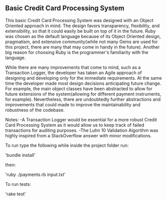 ## Basic Credit Card Processing System

This basic Credit Card Processing System was designed with an Object Oriented approach in mind. The design favors transparency, flexibility, and extensibility, so that it could easily be built on top of it in the future. Ruby was chosen as the default language because of its Object Oriented design, pragmatism, and extensive community(while not many Gems are used for this project, there are many that may come in handy in the future). Another big reason for choosing Ruby is the programmer's familiarity with the language.

While there are many improvements that come to mind, such as a Transaction Logger, the developer has taken an Agile approach of designing and developing only for the immediate requirements. At the same time the developer made most design decisions anticipating future change. For example, the main object classes have been abstracted to allow for future extensions of the system(allowing for different payment instruments, for example). Nevertheless, there are undoubtedly further abstractions and improvements that could made to improve the maintainability and robustness of the codebase.

Notes:
-A Transaction Logger would be essential for a more robust Credit Card Processing System as it would allow us to keep track of failed transactions for auditing purposes.
-The Luhn 10 Validation Algorithm was highly inspired from a StackOverflow answer with minor modifications.

To run type the following while inside the project folder run:

  'bundle install'

then:

  'ruby ./payments.rb input.txt'

To run tests:

  'rake test'
